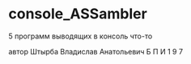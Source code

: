 # console_ASSambler
5 программ выводящих в консоль что-то

автор Штырба Владислав Анатольевич
Б П И 1 9 7
